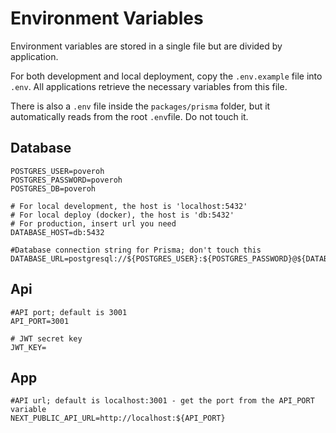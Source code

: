 # Environment Variables

Environment variables are stored in a single file but are divided by application.

For both development and local deployment, copy the `.env.example` file into `.env`.
All applications retrieve the necessary variables from this file.

There is also a `.env` file inside the `packages/prisma` folder, but it automatically reads from the root `.env`file.
Do not touch it.

## Database

```
POSTGRES_USER=poveroh
POSTGRES_PASSWORD=poveroh
POSTGRES_DB=poveroh

# For local development, the host is 'localhost:5432'
# For local deploy (docker), the host is 'db:5432'
# For production, insert url you need
DATABASE_HOST=db:5432

#Database connection string for Prisma; don't touch this
DATABASE_URL=postgresql://${POSTGRES_USER}:${POSTGRES_PASSWORD}@${DATABASE_HOST}/${POSTGRES_DB}
```

## Api

```
#API port; default is 3001
API_PORT=3001

# JWT secret key
JWT_KEY=
```

## App

```
#API url; default is localhost:3001 - get the port from the API_PORT variable
NEXT_PUBLIC_API_URL=http://localhost:${API_PORT}
```
